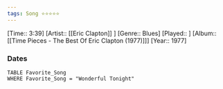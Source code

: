 ```yaml
---
tags: Song ⭐⭐⭐⭐⭐ 
---
```

[Time:: 3:39]
[Artist:: [[Eric Clapton]] ]
[Genre:: Blues]
[Played:: ]
[Album:: [[Time Pieces - The Best Of Eric Clapton (1977)]]]
[Year:: 1977]
### Dates
````dataview
TABLE Favorite_Song
WHERE Favorite_Song = "Wonderful Tonight"
````